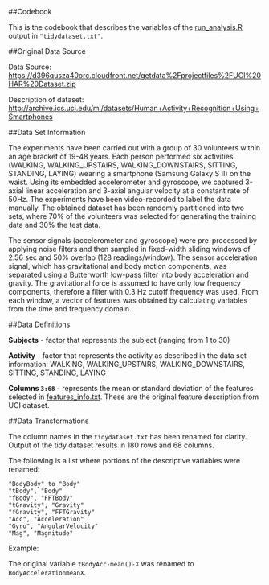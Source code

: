##Codebook

This is the codebook that describes the variables of the [run_analysis.R](https://github.com/JacksonChou/Getting-and-Cleaning-Data-Course-Project/blob/master/run_analysis.R) output in ```"tidydataset.txt"```.

##Original Data Source

Data Source: https://d396qusza40orc.cloudfront.net/getdata%2Fprojectfiles%2FUCI%20HAR%20Dataset.zip

Description of dataset: http://archive.ics.uci.edu/ml/datasets/Human+Activity+Recognition+Using+Smartphones

##Data Set Information

The experiments have been carried out with a group of 30 volunteers within an age bracket of 19-48 years. Each person performed six activities (WALKING, WALKING_UPSTAIRS, WALKING_DOWNSTAIRS, SITTING, STANDING, LAYING) wearing a smartphone (Samsung Galaxy S II) on the waist. Using its embedded accelerometer and gyroscope, we captured 3-axial linear acceleration and 3-axial angular velocity at a constant rate of 50Hz. The experiments have been video-recorded to label the data manually. The obtained dataset has been randomly partitioned into two sets, where 70% of the volunteers was selected for generating the training data and 30% the test data. 

The sensor signals (accelerometer and gyroscope) were pre-processed by applying noise filters and then sampled in fixed-width sliding windows of 2.56 sec and 50% overlap (128 readings/window). The sensor acceleration signal, which has gravitational and body motion components, was separated using a Butterworth low-pass filter into body acceleration and gravity. The gravitational force is assumed to have only low frequency components, therefore a filter with 0.3 Hz cutoff frequency was used. From each window, a vector of features was obtained by calculating variables from the time and frequency domain.

##Data Definitions

**Subjects**  - factor that represents the subject (ranging from 1 to 30)

**Activity** - factor that represents the activity as described in the data set information: WALKING, WALKING_UPSTAIRS, WALKING_DOWNSTAIRS, SITTING, STANDING, LAYING

**Columns ```3:68```** - represents the mean or standard deviation of the features selected in [features_info.txt](https://github.com/JacksonChou/Getting-and-Cleaning-Data-Course-Project/edit/master/features_info.txt).  These are the original feature description from UCI dataset.

##Data Transformations

The column names in the ```tidydataset.txt``` has been renamed for clarity.  Output of the tidy dataset results in 180 rows and 68 columns.

The following is a list where portions of the descriptive variables were renamed:

```{r}
"BodyBody" to "Body"
"tBody", "Body"
"fBody", "FFTBody"
"tGravity", "Gravity"
"fGravity", "FFTGravity"
"Acc", "Acceleration"
"Gyro", "AngularVelocity"
"Mag", "Magnitude"
```
Example:
 
The original variable  ```tBodyAcc-mean()-X``` was renamed to ```BodyAccelerationmeanX```.




